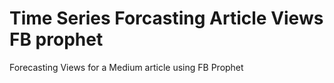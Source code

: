 # Time Series Forcasting Article Views FB prophet 
Forecasting Views for a Medium article using FB Prophet
